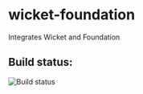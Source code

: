 wicket-foundation
=================

Integrates Wicket and Foundation

## Build status:

![Build status](https://travis-ci.org/iluwatar/wicket-foundation.svg?branch=master)
